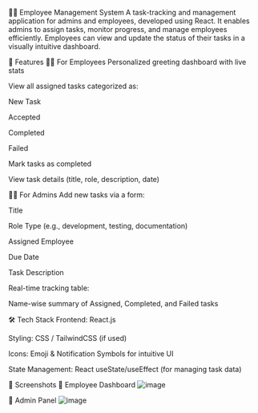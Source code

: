🧑‍💼 Employee Management System
A task-tracking and management application for admins and employees, developed using React. It enables admins to assign tasks, monitor progress, and manage employees efficiently. Employees can view and update the status of their tasks in a visually intuitive dashboard.

🔧 Features
👨‍💻 For Employees
Personalized greeting dashboard with live stats

View all assigned tasks categorized as:

New Task

Accepted

Completed

Failed

Mark tasks as completed

View task details (title, role, description, date)

👩‍💼 For Admins
Add new tasks via a form:

Title

Role Type (e.g., development, testing, documentation)

Assigned Employee

Due Date

Task Description

Real-time tracking table:

Name-wise summary of Assigned, Completed, and Failed tasks

🛠 Tech Stack
Frontend: React.js

Styling: CSS / TailwindCSS (if used)

Icons: Emoji & Notification Symbols for intuitive UI

State Management: React useState/useEffect (for managing task data)

📸 Screenshots
🎯 Employee Dashboard
![image](https://github.com/user-attachments/assets/001f352c-f7a3-4eb2-9926-f029101dfb59)

🧾 Admin Panel
![image](https://github.com/user-attachments/assets/fe47c3fa-3988-49c6-b94f-f9ee8445fca4)

